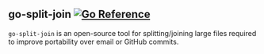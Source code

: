 ## go-split-join [![Go Reference][1]][2]
`go-split-join` is an open-source tool for splitting/joining large files required to improve portability over email or GitHub commits.

[1]: https://pkg.go.dev/badge/github.com/teocci/go-split-join.svg
[2]: https://pkg.go.dev/github.com/teocci/go-split-join
[3]: https://github.com/teocci/go-split-join/releases/tag/v1.0.420